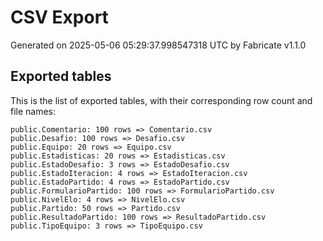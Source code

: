 # CSV Export

Generated on 2025-05-06 05:29:37.998547318 UTC by Fabricate v1.1.0

## Exported tables

This is the list of exported tables, with their corresponding row count and file names:

    public.Comentario: 100 rows => Comentario.csv
    public.Desafio: 100 rows => Desafio.csv
    public.Equipo: 20 rows => Equipo.csv
    public.Estadisticas: 20 rows => Estadisticas.csv
    public.EstadoDesafio: 3 rows => EstadoDesafio.csv
    public.EstadoIteracion: 4 rows => EstadoIteracion.csv
    public.EstadoPartido: 4 rows => EstadoPartido.csv
    public.FormularioPartido: 100 rows => FormularioPartido.csv
    public.NivelElo: 4 rows => NivelElo.csv
    public.Partido: 50 rows => Partido.csv
    public.ResultadoPartido: 100 rows => ResultadoPartido.csv
    public.TipoEquipo: 3 rows => TipoEquipo.csv